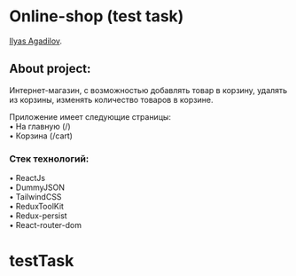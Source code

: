 # Online-shop (test task)

[Ilyas Agadilov](https://github.com/l1lgadil1).

## About project:

Интернет-магазин, с возможностью добавлять товар в корзину, удалять из корзины, изменять количество товаров в корзине.

Приложение имеет следующие страницы: <br>
• На главную (/)<br>
• Корзина (/cart)

### Стек технологий:

• ReactJs <br>
• DummyJSON <br>
• TailwindCSS <br>
• ReduxToolKit <br>
• Redux-persist <br>
• React-router-dom <br>
# testTask
